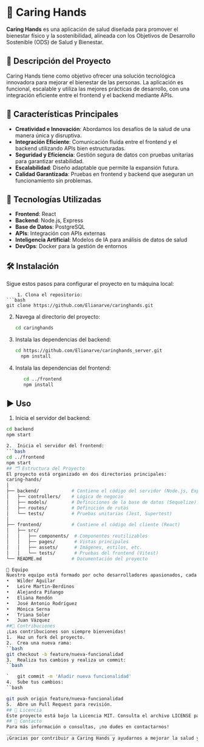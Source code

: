 # 🌿 Caring Hands 

**Caring Hands** es una aplicación de salud diseñada para promover el bienestar físico y la sostenibilidad, alineada con los Objetivos de Desarrollo Sostenible (ODS) de Salud y Bienestar.

## 📝 Descripción del Proyecto

Caring Hands tiene como objetivo ofrecer una solución tecnológica innovadora para mejorar el bienestar de las personas. La aplicación es funcional, escalable y utiliza las mejores prácticas de desarrollo, con una integración eficiente entre el frontend y el backend mediante APIs.

## 🚀 Características Principales

- **Creatividad e Innovación**: Abordamos los desafíos de la salud de una manera única y disruptiva.
- **Integración Eficiente**: Comunicación fluida entre el frontend y el backend utilizando APIs bien estructuradas.
- **Seguridad y Eficiencia**: Gestión segura de datos con pruebas unitarias para garantizar estabilidad.
- **Escalabilidad**: Diseño adaptable que permite la expansión futura.
- **Calidad Garantizada**: Pruebas en frontend y backend que aseguran un funcionamiento sin problemas.

## 🔧 Tecnologías Utilizadas

- **Frontend**: React
- **Backend**: Node.js, Express
- **Base de Datos**: PostgreSQL
- **APIs**: Integración con APIs externas
- **Inteligencia Artificial**: Modelos de IA para análisis de datos de salud
- **DevOps**: Docker para la gestión de entornos

## 🛠 Instalación

Sigue estos pasos para configurar el proyecto en tu máquina local:

       	1. Clona el repositorio:
   	```bash
   	git clone https://github.com/Elianarve/caringhands.git
2. Navega al directorio del proyecto:
  	 ```bash
   	cd caringhands
3. Instala las dependencias del backend:
  	  ```bash
  	cd https://github.com/Elianarve/caringhands_server.git
    	npm install
4. Instala las dependencias del frontend:
  	 ```bash
    	cd ../frontend
    	npm install

## ▶️ Uso
1.	Inicia el servidor del backend:
```bash
cd backend
npm start

2.	Inicia el servidor del frontend:
```bash
cd ../frontend
npm start
## 🗂 Estructura del Proyecto
El proyecto está organizado en dos directorios principales:
caring-hands/
│
├── backend/            # Contiene el código del servidor (Node.js, Express)
│   ├── controllers/    # Lógica de negocio
│   ├── models/         # Definiciones de la base de datos (Sequelize)
│   ├── routes/         # Definición de rutas
│   └── tests/          # Pruebas unitarias (Jest, Supertest)
│
├── frontend/           # Contiene el código del cliente (React)
│   ├── src/
│   │   ├── components/  # Componentes reutilizables
│   │   ├── pages/       # Vistas principales
│   │   ├── assets/      # Imágenes, estilos, etc.
│   │   └── tests/       # Pruebas del frontend (Vitest)
└── README.md           # Documentación del proyecto

👥 Equipo
Nuestro equipo está formado por ocho desarrolladores apasionados, cada uno contribuyendo de manera significativa al éxito de Caring Hands:
•	Wilder Aguilar 
•	Leire Martin-Berdinos 
•	Alejandra Piñango 
•	Eliana Rendón 
•	José Antonio Rodríguez 
•	Mónica Serna 
•	Triana Soler 
•	Juan Vázquez 
##🤝 Contribuciones
¡Las contribuciones son siempre bienvenidas!
1.	Haz un fork del proyecto.
2.	Crea una nueva rama:
``bash
git checkout -b feature/nueva-funcionalidad
3.	Realiza tus cambios y realiza un commit:
``bash

`	git commit -m 'Añadir nueva funcionalidad'
4.	Sube tus cambios:
``bash

git push origin feature/nueva-funcionalidad
5.	Abre un Pull Request para revisión.
## 📄 Licencia
Este proyecto está bajo la Licencia MIT. Consulta el archivo LICENSE para más detalles.
## 📧 Contacto
Para más información o consultas, ¡no dudes en contactarnos!
________________________________________
¡Gracias por contribuir a Caring Hands y ayudarnos a mejorar la salud y el bienestar de todos! 🌟
